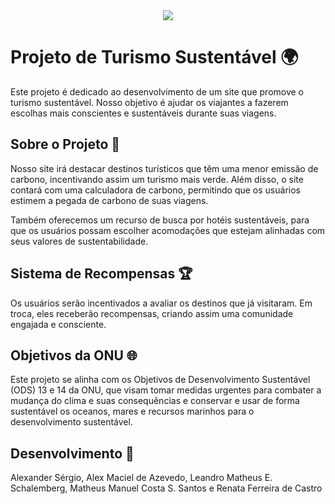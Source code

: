 <div align="center">
<img src="https://github.com/matheuscosta2/ecotour/assets/63138278/1a9b38f2-f3c3-42dd-ae3e-d7411d872f19" />

</div>



# Projeto de Turismo Sustentável 🌍

Este projeto é dedicado ao desenvolvimento de um site que promove o turismo sustentável. Nosso objetivo é ajudar os viajantes a fazerem escolhas mais conscientes e sustentáveis durante suas viagens.

## Sobre o Projeto 📖

Nosso site irá destacar destinos turísticos que têm uma menor emissão de carbono, incentivando assim um turismo mais verde. Além disso, o site contará com uma calculadora de carbono, permitindo que os usuários estimem a pegada de carbono de suas viagens.

Também oferecemos um recurso de busca por hotéis sustentáveis, para que os usuários possam escolher acomodações que estejam alinhadas com seus valores de sustentabilidade.

## Sistema de Recompensas 🏆

Os usuários serão incentivados a avaliar os destinos que já visitaram. Em troca, eles receberão recompensas, criando assim uma comunidade engajada e consciente.

## Objetivos da ONU 🌐

Este projeto se alinha com os Objetivos de Desenvolvimento Sustentável (ODS) 13 e 14 da ONU, que visam tomar medidas urgentes para combater a mudança do clima e suas consequências e conservar e usar de forma sustentável os oceanos, mares e recursos marinhos para o desenvolvimento sustentável.

## Desenvolvimento 🤝

Alexander Sérgio, Alex Maciel de Azevedo, Leandro Matheus E. Schalemberg, Matheus Manuel Costa S. Santos e Renata Ferreira de Castro
